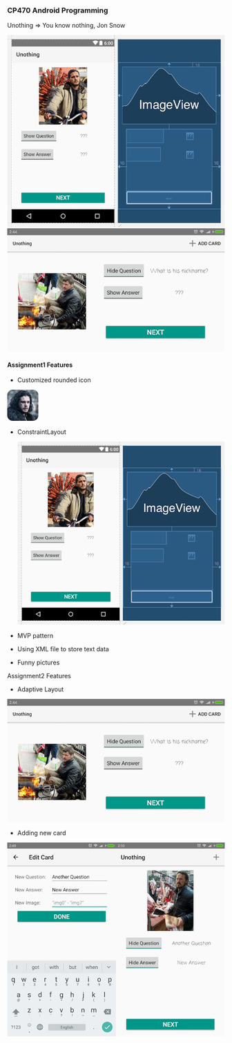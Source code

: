 ### CP470 Android Programming

Unothing => You know nothing, Jon Snow

![](https://github.com/BIOTONIC/Unothing/blob/master/screenshots/s1.png)
![](https://github.com/BIOTONIC/Unothing/blob/master/screenshots/s2.png)

#### Assignment1 Features

- Customized rounded icon

![](./app/src/main/res/mipmap-hdpi/ic_launcher.png)

- ConstraintLayout

  ![](./screenshots/s1.png)

- MVP pattern

- Using XML file to store text data

- Funny pictures

Assignment2 Features

- Adaptive Layout

![](./screenshots/s2.png)

- Adding new card

![](./screenshots/s4.png)

